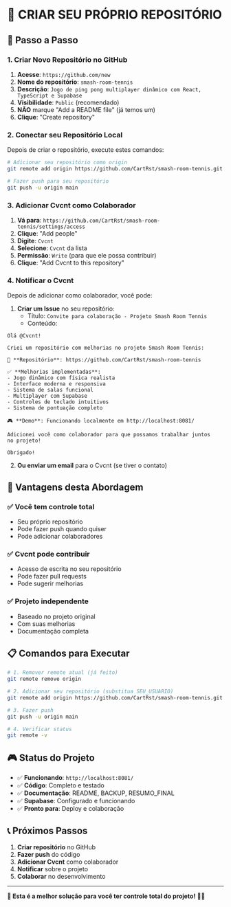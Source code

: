 # 🚀 CRIAR SEU PRÓPRIO REPOSITÓRIO

## 🎯 **Passo a Passo**

### **1. Criar Novo Repositório no GitHub**

1. **Acesse**: `https://github.com/new`
2. **Nome do repositório**: `smash-room-tennis`
3. **Descrição**: `Jogo de ping pong multiplayer dinâmico com React, TypeScript e Supabase`
4. **Visibilidade**: `Public` (recomendado)
5. **NÃO** marque "Add a README file" (já temos um)
6. **Clique**: "Create repository"

### **2. Conectar seu Repositório Local**

Depois de criar o repositório, execute estes comandos:

```bash
# Adicionar seu repositório como origin
git remote add origin https://github.com/CartRst/smash-room-tennis.git

# Fazer push para seu repositório
git push -u origin main
```

### **3. Adicionar Cvcnt como Colaborador**

1. **Vá para**: `https://github.com/CartRst/smash-room-tennis/settings/access`
2. **Clique**: "Add people"
3. **Digite**: `Cvcnt`
4. **Selecione**: `Cvcnt` da lista
5. **Permissão**: `Write` (para que ele possa contribuir)
6. **Clique**: "Add Cvcnt to this repository"

### **4. Notificar o Cvcnt**

Depois de adicionar como colaborador, você pode:

1. **Criar um Issue** no seu repositório:
   - Título: `Convite para colaboração - Projeto Smash Room Tennis`
   - Conteúdo:

```
Olá @Cvcnt!

Criei um repositório com melhorias no projeto Smash Room Tennis:

🔗 **Repositório**: https://github.com/CartRst/smash-room-tennis

✅ **Melhorias implementadas**:
- Jogo dinâmico com física realista
- Interface moderna e responsiva
- Sistema de salas funcional
- Multiplayer com Supabase
- Controles de teclado intuitivos
- Sistema de pontuação completo

🎮 **Demo**: Funcionando localmente em http://localhost:8081/

Adicionei você como colaborador para que possamos trabalhar juntos 
no projeto! 

Obrigado!
```

2. **Ou enviar um email** para o Cvcnt (se tiver o contato)

## 🎯 **Vantagens desta Abordagem**

### ✅ **Você tem controle total**
- Seu próprio repositório
- Pode fazer push quando quiser
- Pode adicionar colaboradores

### ✅ **Cvcnt pode contribuir**
- Acesso de escrita no seu repositório
- Pode fazer pull requests
- Pode sugerir melhorias

### ✅ **Projeto independente**
- Baseado no projeto original
- Com suas melhorias
- Documentação completa

## 📋 **Comandos para Executar**

```bash
# 1. Remover remote atual (já feito)
git remote remove origin

# 2. Adicionar seu repositório (substitua SEU_USUARIO)
git remote add origin https://github.com/CartRst/smash-room-tennis.git

# 3. Fazer push
git push -u origin main

# 4. Verificar status
git remote -v
```

## 🎮 **Status do Projeto**

- ✅ **Funcionando**: `http://localhost:8081/`
- ✅ **Código**: Completo e testado
- ✅ **Documentação**: README, BACKUP, RESUMO_FINAL
- ✅ **Supabase**: Configurado e funcionando
- ✅ **Pronto para**: Deploy e colaboração

## 📞 **Próximos Passos**

1. **Criar repositório** no GitHub
2. **Fazer push** do código
3. **Adicionar Cvcnt** como colaborador
4. **Notificar** sobre o projeto
5. **Colaborar** no desenvolvimento

---

**🎯 Esta é a melhor solução para você ter controle total do projeto!** 🚀✨ 
